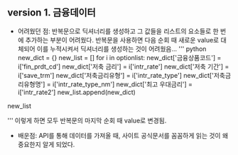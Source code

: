 ## version 1. 금융데이터

- 어려웠던 점: 반복문으로 딕셔너리를 생성하고 그 값들을 리스트의 요소들로 한 번에 추가하는 부분이 어려웠다. 반복문을 사용하면 다음 순회 때 새로운 value로 대체되어 이를 누적시켜서 딕셔너리를 생성하는 것이 어려웠음...
  ''' python
new_dict = {}
new_list = []
for i in optionlist:
    new_dict['금융상품코드'] = i['fin_prdt_cd']
    new_dict['저축 금리'] = i['intr_rate']
    new_dict['저축 기간'] = i['save_trm']
    new_dict['저축금리유형'] = i['intr_rate_type']
    new_dict['저축금리유형명'] = i['intr_rate_type_nm']
    new_dict['최고 우대금리'] = i['intr_rate2']
    new_list.append(new_dict)

new_list

  '''
  이렇게 하면 모두 반복문의 마지막 순회 때 value로 변경됨.

- 배운점: API를 통해 데이터를 가져올 때, 사이트 공식문서를 꼼꼼하게 읽는 것이 왜 중요한지 알게 되었다. 